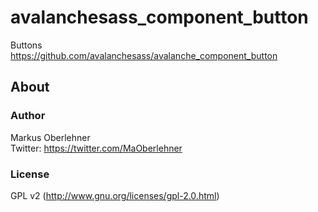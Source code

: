 # avalanchesass_component_button
Buttons  
https://github.com/avalanchesass/avalanche_component_button

## About
### Author
Markus Oberlehner  
Twitter: https://twitter.com/MaOberlehner

### License
GPL v2 (http://www.gnu.org/licenses/gpl-2.0.html)
